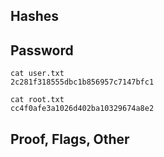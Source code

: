 ## Hashes

## Password
```
cat user.txt
2c281f318555dbc1b856957c7147bfc1

cat root.txt
cc4f0afe3a1026d402ba10329674a8e2

```

## Proof, Flags, Other
